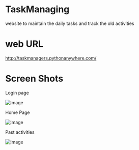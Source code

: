# TaskManaging 
website to maintain the daily tasks and track the old activities
# web URL
http://taskmanagers.pythonanywhere.com/

# Screen Shots
Login  page

![image](https://github.com/saransathish/taskManaging/assets/122975286/675e4810-0417-4ef3-ae5a-36e2d5ef9489)

Home Page

![image](https://github.com/saransathish/taskManaging/assets/122975286/02f02ef9-95e3-4ccf-8f0f-0f2d1ae1e840)

Past activities

![image](https://github.com/saransathish/taskManaging/assets/122975286/5ef240b2-c3c3-45b3-b85b-06277c20b03f)
